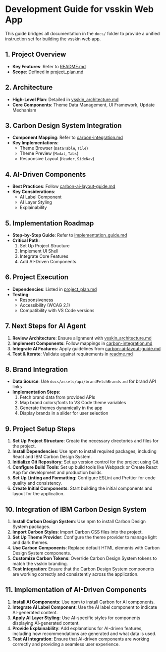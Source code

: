 # Development Guide for vsskin Web App

This guide bridges all documentation in the `docs/` folder to provide a unified instruction set for building the vsskin web app.

## 1. Project Overview

- **Key Features**: Refer to [README.md](./readme.md#key-features)
- **Scope**: Defined in [project_plan.md](./project_plan.md#project-scope)

## 2. Architecture

- **High-Level Plan**: Detailed in [vsskin_architecture.md](./vsskin_architecture.md)
- **Core Components**: Theme Data Management, UI Framework, Update Mechanism

## 3. Carbon Design System Integration

- **Component Mapping**: Refer to [carbon-integration.md](./carbon-integration.md)
- **Key Implementations**:
  - Theme Browser (`DataTable`, `Tile`)
  - Theme Preview (`Modal`, `Tabs`)
  - Responsive Layout (`Header`, `SideNav`)

## 4. AI-Driven Components

- **Best Practices**: Follow [carbon-ai-layout-guide.md](./carbon-ai-layout-guide.md)
- **Key Considerations**:
  - AI Label Component
  - AI Layer Styling
  - Explainability

## 5. Implementation Roadmap

- **Step-by-Step Guide**: Refer to [implementation_guide.md](./implementation_guide.md)
- **Critical Path**:
  1. Set Up Project Structure
  2. Implement UI Shell
  3. Integrate Core Features
  4. Add AI-Driven Components

## 6. Project Execution

- **Dependencies**: Listed in [project_plan.md](./project_plan.md#dependencies)
- **Testing**:
  - Responsiveness
  - Accessibility (WCAG 2.1)
  - Compatibility with VS Code versions

## 7. Next Steps for AI Agent

1. **Review Architecture**: Ensure alignment with [vsskin_architecture.md](./vsskin_architecture.md)
2. **Implement Components**: Follow mappings in [carbon-integration.md](./carbon-integration.md)
3. **Integrate AI Features**: Apply guidelines from [carbon-ai-layout-guide.md](./carbon-ai-layout-guide.md)
4. **Test & Iterate**: Validate against requirements in [readme.md](./readme.md)

## 8. Brand Integration

- **Data Source**: Use `docs/assets/api/brandFetchBrands.md` for brand API links
- **Implementation Steps**:
  1. Fetch brand data from provided APIs
  2. Map brand colors/fonts to VS Code theme variables
  3. Generate themes dynamically in the app
  4. Display brands in a slider for user selection

## 9. Project Setup Steps

1. **Set Up Project Structure**: Create the necessary directories and files for the project.
2. **Install Dependencies**: Use npm to install required packages, including React and IBM Carbon Design System.
3. **Initialize Git Repository**: Set up version control for the project using Git.
4. **Configure Build Tools**: Set up build tools like Webpack or Create React App for development and production builds.
5. **Set Up Linting and Formatting**: Configure ESLint and Prettier for code quality and consistency.
6. **Create Initial Components**: Start building the initial components and layout for the application.

## 10. Integration of IBM Carbon Design System

1. **Install Carbon Design System**: Use npm to install Carbon Design System packages.
2. **Import Carbon Styles**: Import Carbon CSS files into the project.
3. **Set Up Theme Provider**: Configure the theme provider to manage light and dark themes.
4. **Use Carbon Components**: Replace default HTML elements with Carbon Design System components.
5. **Customize Carbon Tokens**: Override Carbon Design System tokens to match the vsskin branding.
6. **Test Integration**: Ensure that the Carbon Design System components are working correctly and consistently across the application.

## 11. Implementation of AI-Driven Components

1. **Install AI Components**: Use npm to install Carbon for AI components.
2. **Integrate AI Label Component**: Use the AI label component to indicate AI-generated content.
3. **Apply AI Layer Styling**: Use AI-specific styles for components displaying AI-generated content.
4. **Provide Explainability**: Add explanations for AI-driven features, including how recommendations are generated and what data is used.
5. **Test AI Integration**: Ensure that AI-driven components are working correctly and providing a seamless user experience.
